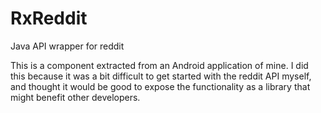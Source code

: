 # RxReddit
Java API wrapper for reddit

This is a component extracted from an Android application of mine. I did this because it was a bit difficult to get started with the reddit API myself, and thought it would be good to expose the functionality as a library that might benefit other developers.